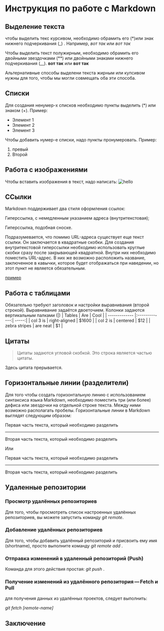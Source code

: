 # Инструкция по работе с Markdown

## Выделение текста

чтобы выделить текс курсивом, необходимо обрамить его (*)или знак нижнего подчеркивания (_) . Например, *вот так* или _вот так_

Чтобы выделить текст полужирным, необходимо обрамить его двойными звездочками (**) или двойными знаками нижнего подчеркивания (__). **вот так** или __вот так__

Альтернативные способы выделени текста жирным или купсивом нужны для того, чтобы мы могли совмещать оба эти способа.


## Списки

Для создания ненумер-х списков необходимо пункты выделить (*) или знаком (+). Пример:
* Элемент 1
* Элемент 2
* Элемент 3

Чтобы добавить нумер-е списки, надо пункты пронумеровать. Пример:
1. превый
2. Второй

## Работа с изображениями

Чтобы вставить изображения в текст, надо написать:
![hello](2-25.jpg)

## ССылки
Markdown поддерживает два стиля оформления ссылок:

Гиперссылка, с немедленным указанием адреса (внутритекстовая);

Гиперссылка, подобная сноске.

Подразумевается, что помимо URL-адреса существует еще текст ссылки. Он заключается в квадратные скобки. Для создания внутритекстовой гиперссылки необходимо использовать круглые скобки сразу после закрывающей квадратной. Внутри них необходимо поместить URL-адрес. В них же возможно расположить название, заключенное в кавычки, которое будет отображаться при наведении, но этот пункт не является обязательным.

[пример](http://example.com/ "Необязательная подсказка")


## Работа с таблицами

Обязательно требуют заголовок и настройки выравнивания (второй строкой). Выравнивание задаётся двоеточием. Колонки задаются вертикальным палками (|)
| Tables        | Are           | Cool  |
| ------------- |:-------------:| -----:|
| col 3 is      | right-aligned | $1600 |
| col 2 is      | centered      |   $12 |
| zebra stripes | are neat      |    $1 |


## Цитаты

> Цитаты задаются угловой скобкой.
> Это строка является частью цитаты.

Здесь цитата прерывается.

## Горизонтальные линии (разделители)

Для того чтобы создать горизонтальную линию с использованием синтаксиса языка Markdown, необходимо поместить три (или более) дефиса или звездочки на отдельной строке текста. Между ними возможно располагать пробелы. Горизонтальные линии в Markdown выглядят следующим образом:

Первая часть текста, который необходимо разделить
***
Вторая часть текста, который необходимо разделить


Или

Первая часть текста, который необходимо разделить

---

Вторая часть текста, который необходимо разделить


## Удаленные репозитории

### Просмотр удалённых репозиториев
Для того, чтобы просмотреть список настроенных удалённых репозиториев, вы можете запустить команду *git remote*.

### Добавление удалённых репозиториев
Для того, чтобы добавить удалённый репозиторий и присвоить ему имя (shortname), просто выполните команду *git remote add <shortname> <url>*.

### Отправка изменений в удаленный репозиторий (Push)
Команда для этого действия простая: *git push <remote-name> <branch-name>*.

### Получение изменений из удалённого репозитория — Fetch и Pull
для получения данных из удалённых проектов, следует выполнить:

*git fetch [remote-name]*


## Заключение